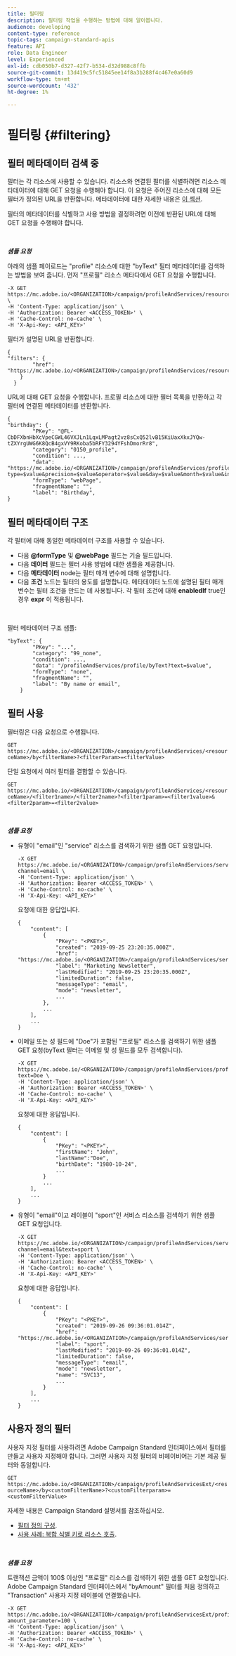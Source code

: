 ```yaml
---
title: 필터링
description: 필터링 작업을 수행하는 방법에 대해 알아봅니다.
audience: developing
content-type: reference
topic-tags: campaign-standard-apis
feature: API
role: Data Engineer
level: Experienced
exl-id: cdb050b7-d327-42f7-b534-d32d988c8ffb
source-git-commit: 13d419c5fc51845ee14f8a3b288f4c467e0a60d9
workflow-type: tm+mt
source-wordcount: '432'
ht-degree: 1%

---
```


# 필터링 {#filtering}

## 필터 메타데이터 검색 중

필터는 각 리소스에 사용할 수 있습니다. 리소스와 연결된 필터를 식별하려면 리소스 메타데이터에 대해 GET 요청을 수행해야 합니다. 이 요청은 주어진 리소스에 대해 모든 필터가 정의된 URL을 반환합니다. 메타데이터에 대한 자세한 내용은 [이 섹션](../../api/using/metadata-mechanism.md).

필터의 메타데이터를 식별하고 사용 방법을 결정하려면 이전에 반환된 URL에 대해 GET 요청을 수행해야 합니다.

<br/>

***샘플 요청***

아래의 샘플 페이로드는 &quot;profile&quot; 리소스에 대한 &quot;byText&quot; 필터 메타데이터를 검색하는 방법을 보여 줍니다. 먼저 &quot;프로필&quot; 리소스 메타다에서 GET 요청을 수행합니다.

```
-X GET https://mc.adobe.io/<ORGANIZATION>/campaign/profileAndServices/resourceType/profile \
-H 'Content-Type: application/json' \
-H 'Authorization: Bearer <ACCESS_TOKEN>' \
-H 'Cache-Control: no-cache' \
-H 'X-Api-Key: <API_KEY>'
```

필터가 설명된 URL을 반환합니다.

```
{
"filters": {
        "href": "https://mc.adobe.io/<ORGANIZATION>/campaign/profileAndServices/resourceType/<PKEY>/filters/"
    }
  }
```

URL에 대해 GET 요청을 수행합니다. 프로필 리소스에 대한 필터 목록을 반환하고 각 필터에 연결된 메타데이터를 반환합니다.

```
{
"birthday": {
        "PKey": "@FL-CbDFXbnHbXcVpeCGWL46VXJLn1LqxLMPagt2vz8sCxQ52lvB15KiUaxXkxJYQw-tZXYrgUWG6K8QcB4gxVY9RKoba5bRFY3294YFshDmorRr8",
        "category": "0150_profile",
        "condition": ...,
        "data": "https://mc.adobe.io/<ORGANIZATION>/campaign/profileAndServices/profile/birthday?type=$value&precision=$value&operator=$value&day=$value&month=$value&includeStart=$value&endDay=$value&endMonth=$value&includeEnd=$value&relativeValue=$value&nextUnitsValue=$value&previousUnitsValue=$value",
        "formType": "webPage",
        "fragmentName": "",
        "label": "Birthday",
}
```

## 필터 메타데이터 구조

각 필터에 대해 동일한 메타데이터 구조를 사용할 수 있습니다.

* 다음 **@formType** 및 **@webPage** 필드는 기술 필드입니다.
* 다음 **데이터** 필드는 필터 사용 방법에 대한 샘플을 제공합니다.
* 다음 **메타데이터** node는 필터 매개 변수에 대해 설명합니다.
* 다음 **조건** 노드는 필터의 용도를 설명합니다. 메타데이터 노드에 설명된 필터 매개 변수는 필터 조건을 만드는 데 사용됩니다. 각 필터 조건에 대해 **enabledIf** true인 경우 **expr** 이 적용됩니다.

<br/>

필터 메타데이터 구조 샘플:

```
"byText": {
        "PKey": "...",
        "category": "99_none",
        "condition": ...,
        "data": "/profileAndServices/profile/byText?text=$value",
        "formType": "none",
        "fragmentName": "",
        "label": "By name or email",
    }
```

## 필터 사용

필터링은 다음 요청으로 수행됩니다.

`GET https://mc.adobe.io/<ORGANIZATION>/campaign/profileAndServices/<resourceName>/by<filterName>?<filterParam>=<filterValue>`

단일 요청에서 여러 필터를 결합할 수 있습니다.

`GET https://mc.adobe.io/<ORGANIZATION>/campaign/profileAndServices/<resourceName>/<filter1name>/<filter2name>?<filter1param>=<filter1value>&<filter2param>=<filter2value>`

<br/>

***샘플 요청***

* 유형이 &quot;email&quot;인 &quot;service&quot; 리소스를 검색하기 위한 샘플 GET 요청입니다.

  ```
  -X GET https://mc.adobe.io/<ORGANIZATION>/campaign/profileAndServices/service/byChannel?channel=email \
  -H 'Content-Type: application/json' \
  -H 'Authorization: Bearer <ACCESS_TOKEN>' \
  -H 'Cache-Control: no-cache' \
  -H 'X-Api-Key: <API_KEY>'
  ```

  요청에 대한 응답입니다.

  ```
  {
      "content": [
          {
              "PKey": "<PKEY>",
              "created": "2019-09-25 23:20:35.000Z",
              "href": "https://mc.adobe.io/<ORGANIZATION>/campaign/profileAndServices/service/@I_FIiDush4OQPc0mbOVR9USoh36Tt5CsD35lATvQjdWlXrYc0lFkvle2XIwZUbD8GqTVvSp8AfWFUvjkGMe1fPe5nok",
              "label": "Marketing Newsletter",
              "lastModified": "2019-09-25 23:20:35.000Z",
              "limitedDuration": false,
              "messageType": "email",
              "mode": "newsletter",
              ...
          },
          ...
      ],
      ...
  }
  ```

* 이메일 또는 성 필드에 &quot;Doe&quot;가 포함된 &quot;프로필&quot; 리소스를 검색하기 위한 샘플 GET 요청(byText 필터는 이메일 및 성 필드를 모두 검색합니다).

  ```
  -X GET https://mc.adobe.io/<ORGANIZATION>/campaign/profileAndServices/profile/byText?text=Doe \
  -H 'Content-Type: application/json' \
  -H 'Authorization: Bearer <ACCESS_TOKEN>' \
  -H 'Cache-Control: no-cache' \
  -H 'X-Api-Key: <API_KEY>'
  ```

  요청에 대한 응답입니다.

  ```
  {
      "content": [
          {
              "PKey": "<PKEY>",
              "firstName": "John",
              "lastName":"Doe",
              "birthDate": "1980-10-24",
              ...
          }
          ...
      ],
      ...
  }
  ```

* 유형이 &quot;email&quot;이고 레이블이 &quot;sport&quot;인 서비스 리소스를 검색하기 위한 샘플 GET 요청입니다.

  ```
  -X GET https://mc.adobe.io/<ORGANIZATION>/campaign/profileAndServices/service/byChannel/byText?channel=email&text=sport \
  -H 'Content-Type: application/json' \
  -H 'Authorization: Bearer <ACCESS_TOKEN>' \
  -H 'Cache-Control: no-cache' \
  -H 'X-Api-Key: <API_KEY>'
  ```

  요청에 대한 응답입니다.

  ```
  {
      "content": [
          {
              "PKey": "<PKEY>",
              "created": "2019-09-26 09:36:01.014Z",
              "href": "https://mc.adobe.io/<ORGANIZATION>/campaign/profileAndServices/service/<PKEY>",
              "label": "sport",
              "lastModified": "2019-09-26 09:36:01.014Z",
              "limitedDuration": false,
              "messageType": "email",
              "mode": "newsletter",
              "name": "SVC13",
              ...
          }
      ],
      ...
  }
  ```

## 사용자 정의 필터

사용자 지정 필터를 사용하려면 Adobe Campaign Standard 인터페이스에서 필터를 만들고 사용자 지정해야 합니다. 그러면 사용자 지정 필터의 비헤이비어는 기본 제공 필터와 동일합니다.

`GET https://mc.adobe.io/<ORGANIZATION>/campaign/profileAndServicesExt/<resourceName>/by<customFilterName>?<customFilterparam>=<customFilterValue>`

자세한 내용은 Campaign Standard 설명서를 참조하십시오.

* [필터 정의 구성](https://helpx.adobe.com/campaign/standard/developing/using/configuring-filter-definition.html).
* [사용 사례: 복합 식별 키로 리소스 호출](https://experienceleague.adobe.com/docs/campaign-standard/using/developing/adding-or-extending-a-resource/uc-calling-resource-id-key.html).

<br/>

***샘플 요청***

트랜잭션 금액이 100$ 이상인 &quot;프로필&quot; 리소스를 검색하기 위한 샘플 GET 요청입니다. Adobe Campaign Standard 인터페이스에서 &quot;byAmount&quot; 필터를 처음 정의하고 &quot;Transaction&quot; 사용자 지정 테이블에 연결했습니다.

```
-X GET https://mc.adobe.io/<ORGANIZATION>/campaign/profileAndServicesExt/profile/byAmount?amount_parameter=100 \
-H 'Content-Type: application/json' \
-H 'Authorization: Bearer <ACCESS_TOKEN>' \
-H 'Cache-Control: no-cache' \
-H 'X-Api-Key: <API_KEY>'
```

<!--
Response to the request.

```

{
    "content": [
        {
            "PKey": "<PKEY>",
            "builtIn": false,
            "created": "2019-09-26 09:36:01.014Z",
            "desc": "",
            "end": "",
            "href": "https://mc.adobe.io/<ORGANIZATION>/campaign/profileAndServices/profile/<PKEY>",
            ...
        }
    ],
}

```

-->

<!-- exemple à vérifier de bout en bout-->

<!--+category = query editor
privacy ?
displayFOrmat ?
pour faire un POST sur une enum, il faut lui passer le @name décrit dans le noeud values, chaque @name a une correspondance en format = au format définit par le resType
-->





<!--
 if link ou collection.* resName +
* resTarget tout ca, ca va ensemble : le système de lien, resTarget va donner la ressource targetée par le lien. type
resType = type technique (long..) resType = link alors unbound='false' ou 'true'
If type = enumeration alors champ "values" rajouté et les valeurs sont dans values
pour faire un POST sur une enum, il faut lui passer le @name décrit dans le noeud values, chaque @name a une correspondance en format = au format définit par le resType
ail faut que la valeur poster soit conforme ,elle doit valider la dataPolicy . La dataPolicy peut soit controler la valeur (email invalide), soit transformé (cas du smartCase par exemple)
type dans les metadata = type de haut-niveau (nombre, text)
-->
